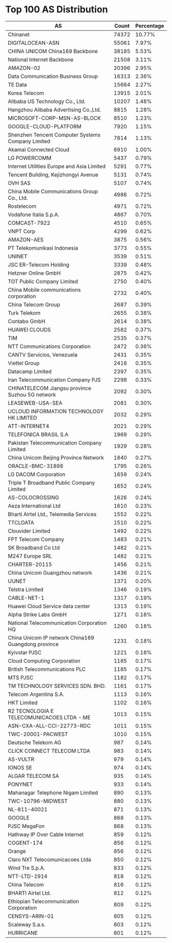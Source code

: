 # Top 100 AS Distribution
| AS | Count | Percentage |
|----|----|----|
| Chinanet | 74372 | 10.77% |
| DIGITALOCEAN-ASN | 55061 | 7.97% |
| CHINA UNICOM China169 Backbone | 38185 | 5.53% |
| National Internet Backbone | 21508 | 3.11% |
| AMAZON-02 | 20396 | 2.95% |
| Data Communication Business Group | 16313 | 2.36% |
| TE Data | 15684 | 2.27% |
| Korea Telecom | 13915 | 2.01% |
| Alibaba US Technology Co., Ltd. | 10207 | 1.48% |
| Hangzhou Alibaba Advertising Co.,Ltd. | 8815 | 1.28% |
| MICROSOFT-CORP-MSN-AS-BLOCK | 8510 | 1.23% |
| GOOGLE-CLOUD-PLATFORM | 7920 | 1.15% |
| Shenzhen Tencent Computer Systems Company Limited | 7814 | 1.13% |
| Akamai Connected Cloud | 6910 | 1.00% |
| LG POWERCOMM | 5437 | 0.79% |
| Internet Utilities Europe and Asia Limited | 5291 | 0.77% |
| Tencent Building, Kejizhongyi Avenue | 5131 | 0.74% |
| OVH SAS | 5107 | 0.74% |
| China Mobile Communications Group Co., Ltd. | 4986 | 0.72% |
| Rostelecom | 4971 | 0.72% |
| Vodafone Italia S.p.A. | 4867 | 0.70% |
| COMCAST-7922 | 4510 | 0.65% |
| VNPT Corp | 4299 | 0.62% |
| AMAZON-AES | 3875 | 0.56% |
| PT Telekomunikasi Indonesia | 3773 | 0.55% |
| UNINET | 3539 | 0.51% |
| JSC ER-Telecom Holding | 3339 | 0.48% |
| Hetzner Online GmbH | 2875 | 0.42% |
| TOT Public Company Limited | 2750 | 0.40% |
| China Mobile communications corporation | 2732 | 0.40% |
| China Telecom Group | 2687 | 0.39% |
| Turk Telekom | 2655 | 0.38% |
| Contabo GmbH | 2614 | 0.38% |
| HUAWEI CLOUDS | 2582 | 0.37% |
| TIM | 2535 | 0.37% |
| NTT Communications Corporation | 2472 | 0.36% |
| CANTV Servicios, Venezuela | 2431 | 0.35% |
| Viettel Group | 2418 | 0.35% |
| Datacamp Limited | 2397 | 0.35% |
| Iran Telecommunication Company PJS | 2298 | 0.33% |
| CHINATELECOM Jiangsu province Suzhou 5G network | 2092 | 0.30% |
| LEASEWEB-USA-SEA | 2081 | 0.30% |
| UCLOUD INFORMATION TECHNOLOGY HK LIMITED | 2032 | 0.29% |
| ATT-INTERNET4 | 2021 | 0.29% |
| TELEFONICA BRASIL S.A | 1969 | 0.29% |
| Pakistan Telecommunication Company Limited | 1929 | 0.28% |
| China Unicom Beijing Province Network | 1840 | 0.27% |
| ORACLE-BMC-31898 | 1795 | 0.26% |
| LG DACOM Corporation | 1659 | 0.24% |
| Triple T Broadband Public Company Limited | 1652 | 0.24% |
| AS-COLOCROSSING | 1626 | 0.24% |
| Aeza International Ltd | 1610 | 0.23% |
| Bharti Airtel Ltd., Telemedia Services | 1552 | 0.22% |
| TTCLDATA | 1510 | 0.22% |
| Clouvider Limited | 1492 | 0.22% |
| FPT Telecom Company | 1483 | 0.21% |
| SK Broadband Co Ltd | 1482 | 0.21% |
| M247 Europe SRL | 1482 | 0.21% |
| CHARTER-20115 | 1456 | 0.21% |
| China Unicom Guangzhou network | 1436 | 0.21% |
| UUNET | 1371 | 0.20% |
| Telstra Limited | 1346 | 0.19% |
| CABLE-NET-1 | 1317 | 0.19% |
| Huawei Cloud Service data center | 1313 | 0.19% |
| Alpha Strike Labs GmbH | 1271 | 0.18% |
| National Telecommunication Corporation HQ | 1260 | 0.18% |
| China Unicom IP network China169 Guangdong province | 1231 | 0.18% |
| Kyivstar PJSC | 1221 | 0.18% |
| Cloud Computing Corporation | 1185 | 0.17% |
| British Telecommunications PLC | 1185 | 0.17% |
| MTS PJSC | 1182 | 0.17% |
| TM TECHNOLOGY SERVICES SDN. BHD. | 1161 | 0.17% |
| Telecom Argentina S.A. | 1113 | 0.16% |
| HKT Limited | 1102 | 0.16% |
| R2 TECNOLOGIA E TELECOMUNICACOES LTDA - ME | 1013 | 0.15% |
| ASN-CXA-ALL-CCI-22773-RDC | 1011 | 0.15% |
| TWC-20001-PACWEST | 1010 | 0.15% |
| Deutsche Telekom AG | 987 | 0.14% |
| CLICK CONNECT TELECOM LTDA | 983 | 0.14% |
| AS-VULTR | 979 | 0.14% |
| IONOS SE | 974 | 0.14% |
| ALGAR TELECOM SA | 935 | 0.14% |
| PONYNET | 933 | 0.14% |
| Mahanagar Telephone Nigam Limited | 890 | 0.13% |
| TWC-10796-MIDWEST | 880 | 0.13% |
| NL-811-40021 | 871 | 0.13% |
| GOOGLE | 868 | 0.13% |
| PJSC MegaFon | 868 | 0.13% |
| Hathway IP Over Cable Internet | 859 | 0.12% |
| COGENT-174 | 856 | 0.12% |
| Orange | 856 | 0.12% |
| Claro NXT Telecomunicacoes Ltda | 850 | 0.12% |
| Wind Tre S.p.A. | 833 | 0.12% |
| NTT-LTD-2914 | 818 | 0.12% |
| China Telecom | 816 | 0.12% |
| BHARTI Airtel Ltd. | 812 | 0.12% |
| Ethiopian Telecommunication Corporation | 809 | 0.12% |
| CENSYS-ARIN-01 | 805 | 0.12% |
| Scaleway S.a.s. | 803 | 0.12% |
| HURRICANE | 801 | 0.12% |
